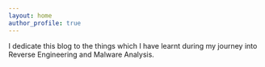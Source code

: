 ```yaml
---
layout: home
author_profile: true
---
```


I dedicate this blog to the things which I have learnt during my journey into Reverse Engineering and Malware Analysis.

